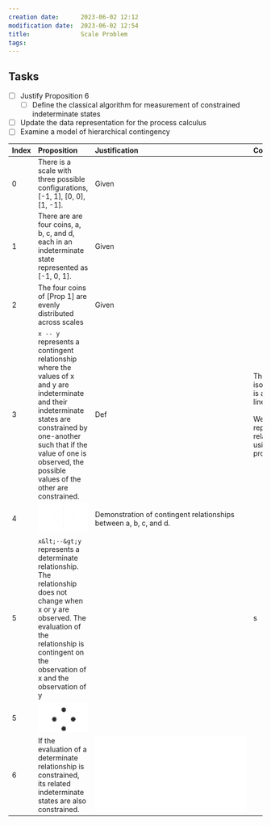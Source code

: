 ```yaml
---
creation date:		2023-06-02 12:12
modification date:	2023-06-02 12:54
title: 				Scale Problem
tags:
---
```

## Tasks
- [ ] Justify Proposition 6 
	- [ ] Define the classical algorithm for measurement of constrained indeterminate states
- [ ] Update the data representation for the process calculus
- [ ] Examine a model of hierarchical contingency

| Index | Proposition                                                                                                                                                                                                                                                  | Justification                                                     | Comments                                                                                                         |
|:------|:-------------------------------------------------------------------------------------------------------------------------------------------------------------------------------------------------------------------------------------------------------------|:------------------------------------------------------------------|:-----------------------------------------------------------------------------------------------------------------|
|     0 | There is a scale with three possible configurations, [-1, 1], [0, 0], [1, -1].                                                                                                                                                                               | Given                                                             |                                                                                                                  |
|     1 | There are are four coins, a, b, c, and d, each in an indeterminate state represented as [-1, 0, 1].                                                                                                                                                          | Given                                                             |                                                                                                                  |
|     2 | The four coins of [Prop 1] are evenly distributed across scales                                                                                                                                                                                              | Given                                                             |                                                                                                                  |
|     3 | `x -- y` represents a contingent relationship where the values of x and y are indeterminate and their indeterminate states are constrained by one-another such that if the value of one is observed, the possible values of the other are constrained.&nbsp; | Def                                                               | The visual isomorphism is a dashed line.<div><br></div><div>We can represent relationships using a process</div> |
|     4 | ![scale_problem_contingent_relationships_0](scale_problem_contingent_relationships_0.svg)                                                                                                                                                                                                            | Demonstration of contingent relationships between a, b, c, and d. |                                                                                                                  |
|     5 | `x&lt;--&gt;y` represents a determinate relationship. The relationship does not change when x or y are observed. The evaluation of the relationship is contingent on the observation of x and the observation of y                                           |                                                                   | s                                                                                                                |
|     5 | ![description_of_determiniate_relationships_0](description_of_determiniate_relationships_0.svg)                                                                                                                                                                                                         |                                                                   |                                                                                                                  |
|     6 | If the evaluation of a determinate relationship is constrained, its related indeterminate states are also constrained.                                                                                                                                                |  ![Justification of Scale Problem Prop 6](Justification%20of%20Scale%20Problem%20Prop%206.md)|                                                                                                                  |  
